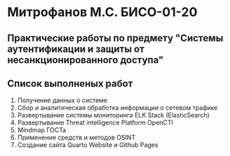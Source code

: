 # Митрофанов М.С. БИСО-01-20

## Практические работы по предмету "Системы аутентификации и защиты от несанкционированного доступа"
## Список выполненых работ
1. Получение данных о системе
2. Сбор и аналитическая обработка информации о сетевом трафике
3. Развертывание системы мониторинга ELK Stack (ElasticSearch)
4. Развертывание Threat intelligence Platform OpenCTI
5. Mindmap ГОСТа
6. Применение средств и методов OSINT
7. Создание сайта Quarto Website и Github Pages
